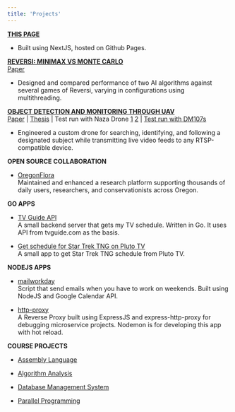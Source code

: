 ```yaml
---
title: 'Projects'
---
```

**[THIS PAGE](https://github.com/bachsofttrick/bachsofttrick.github.io)**
- Built using NextJS, hosted on Github Pages.

**[REVERSI: MINIMAX VS MONTE CARLO](https://github.com/bachsofttrick/reversi-ai531/)**\
[Paper](https://drive.google.com/file/d/1OObj9nI0WlzqSMS5g5tBLYP51jCcF6yJ/view?usp=drive_link)
- Designed and compared performance of two AI algorithms against several games of Reversi, varying in configurations using multithreading.

**[OBJECT DETECTION AND MONITORING THROUGH UAV](https://github.com/bachsofttrick/dronectrl-with-tracking)**\
[Paper](https://github.com/bachsofttrick/dronectrl-with-tracking/blob/master/paper.pdf) |
[Thesis](https://github.com/bachsofttrick/dronectrl-with-tracking/blob/master/thesis.pdf) |
Test run with Naza Drone [1](https://youtu.be/x6uBbzRVm_o) [2](https://youtu.be/1CBIk2xY5qs) |
[Test run with DM107s](https://youtu.be/x6QGjoSk1t8)
- Engineered a custom drone for searching, identifying, and following a designated subject
while transmitting live video feeds to any RTSP-compatible device.

**OPEN SOURCE COLLABORATION**
- [OregonFlora](https://oregonflora.org/)\
Maintained and enhanced a research platform supporting thousands of daily users, researchers, and conservationists across Oregon.

**GO APPS** 
- [TV Guide API](https://github.com/bachsofttrick/tvguide-go)\
A small backend server that gets my TV schedule. Written in Go. It uses API from tvguide.com as the basis.

- [Get schedule for Star Trek TNG on Pluto TV](https://github.com/bachsofttrick/tng-schedule)\
A small app to get Star Trek TNG schedule from Pluto TV.

**NODEJS APPS**
- [mailworkday](https://github.com/bachsofttrick/mailworkday)\
Script that send emails when you have to work on weekends.
Built using NodeJS and Google Calendar API.

- [http-proxy](https://github.com/bachsofttrick/http-proxy)\
A Reverse Proxy built using ExpressJS and express-http-proxy for debugging microservice projects. Nodemon is for developing this app with hot reload.

**COURSE PROJECTS**
- [Assembly Language](https://github.com/bachsofttrick/comp-arch-cs271)

- [Algorithm Analysis](https://github.com/bachsofttrick/algolysis-cs325)

- [Database Management System](https://github.com/bachsofttrick/dbms-cs540)

- [Parallel Programming](https://github.com/bachsofttrick/parallel-cs575)
